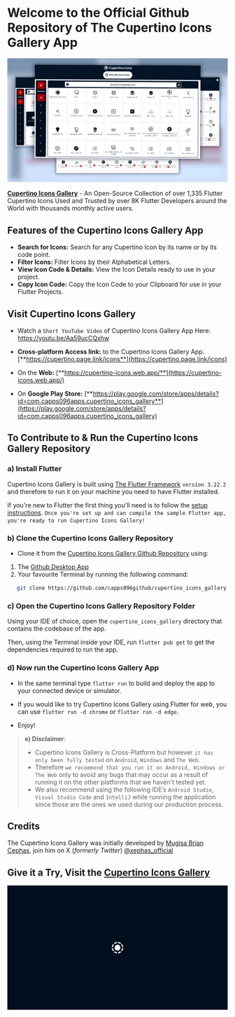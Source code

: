# Welcome to the Official Github Repository of The Cupertino Icons Gallery App

![Image of the Cupertino Icons Gallery App is here:](web/images/cupertino_gallery_preview.webp)

**[Cupertino Icons Gallery](https://cupertino.page.link/icons)** - An Open-Source Collection of over 1,335 Flutter Cupertino Icons Used and Trusted by over 8K Flutter Developers around the World with thousands monthly active users.

## Features of the Cupertino Icons Gallery App

- **Search for Icons:** Search for any Cupertino Icon by its name or by its code point.
- **Filter Icons:** Filter Icons by their Alphabetical Letters.
- **View Icon Code & Details:** View the Icon Details ready to use in your project.
- **Copy Icon Code:** Copy the Icon Code to your Clipboard for use in your Flutter Projects.

## Visit Cupertino Icons Gallery

- Watch a `Short YouTube Video` of Cupertino Icons Gallery App Here: <https://youtu.be/Aa59ucCQxhw>

- **Cross-platform Access link:** to the Cupertino Icons Gallery App. [**https://cupertino.page.link/icons**](https://cupertino.page.link/icons)

- On the **Web:** [**https://cupertino-icons.web.app/**](https://cupertino-icons.web.app/)

- On **Google Play Store:** [**https://play.google.com/store/apps/details?id=com.capps096apps.cupertino_icons_gallery**](https://play.google.com/store/apps/details?id=com.capps096apps.cupertino_icons_gallery)

## To Contribute to & Run the Cupertino Icons Gallery Repository

### a) Install Flutter

Cupertino Icons Gallery is built using [The Flutter Framework](https://flutter.dev/) `version 3.22.2` and therefore to run it on your machine you need to have Flutter installed.

If you're new to Flutter the first thing you'll need is to follow the [setup instructions](https://flutter.dev/docs/get-started/install). `Once you're set up and can compile the sample Flutter app, you're ready to run Cupertino Icons Gallery!`

### b) Clone the Cupertino Icons Gallery Repository

- Clone it from the [Cupertino Icons Gallery Github Repository](https://github.com/capps096github/cupertino_icons_gallery) using:

1. The [Github Desktop App](https://desktop.github.com/)
2. Your favourite Terminal by running the following command:

``` bash
   git clone https://github.com/capps096github/cupertino_icons_gallery.git
   ```

### c) Open the Cupertino Icons Gallery Repository Folder

Using your IDE of choice, open the `cupertino_icons_gallery` directory that contains the codebase of the app.

Then, using the Terminal inside your IDE, run `flutter pub get` to get the dependencies required to run the app.

### d) Now run the Cupertino Icons Gallery App

- In the same terminal type `flutter run` to build and deploy the app to your connected device or simulator.

- If you would like to try Cupertino Icons Gallery using Flutter for web, you can use `flutter run -d chrome` or `flutter run -d edge`.

- Enjoy!

> **e) Disclaimer**:
>
> - Cupertino Icons Gallery is Cross-Platform but however `it has only been fully tested` on `Android`, `Windows` and `The Web`.
> - Therefore `we recommend that you run it on Android, Windows or The Web` only to avoid any bugs that may occur as a result of running it on the other platforms that we haven't tested yet.
> - We also recommend using the following IDE’s `Android Studio`, `Visual Studio Code` and `IntelliJ` while running the application since those are the ones we used during our production process.

## Credits

The Cupertino Icons Gallery was initially developed by [Mugisa Brian Cephas](https://twitter.com/xephas_official), join him on X (_formerly Twitter_) [@xephas_official](https://twitter.com/xephas_official)

## Give it a Try, Visit the [Cupertino Icons Gallery](https://cupertino-icons.web.app)

![Image of the Cupertino Icons Gallery is here:](web/images/CupertinoIcons.webp)
